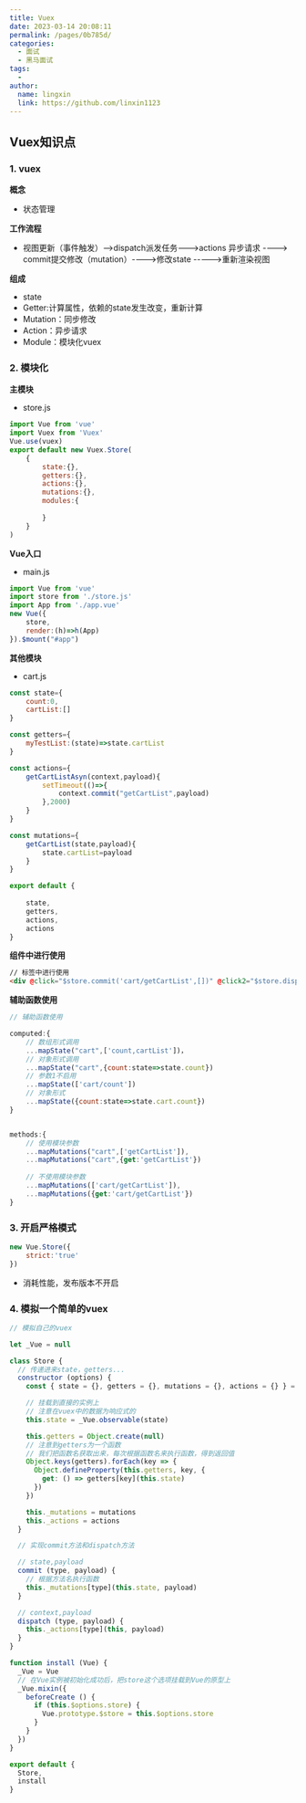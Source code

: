 ```yaml
---
title: Vuex
date: 2023-03-14 20:08:11
permalink: /pages/0b785d/
categories:
  - 面试
  - 黑马面试
tags:
  - 
author: 
  name: lingxin
  link: https://github.com/linxin1123
---
```

## Vuex知识点

### 1. vuex

**概念**

- 状态管理

**工作流程**

- 视图更新（事件触发）-->dispatch派发任务--->actions 异步请求 ----> commit提交修改（mutation）---->修改state ----->重新渲染视图

**组成**

- state
- Getter:计算属性，依赖的state发生改变，重新计算
- Mutation：同步修改
- Action：异步请求
- Module：模块化vuex



### 2. 模块化

**主模块**

- store.js

```js
import Vue from 'vue'
import Vuex from 'Vuex'
Vue.use(vuex)
export default new Vuex.Store(
	{
    	state:{},
        getters:{},
        actions:{},
        mutations:{},
        modules:{
            
        }
    }
)
```



**Vue入口**

- main.js

```js
import Vue from 'vue'
import store from './store.js'
import App from './app.vue'
new Vue({
    store,
    render:(h)=>h(App)
}).$mount("#app")
```



**其他模块**

- cart.js

```js
const state={
    count:0,
    cartList:[]
}

const getters={
    myTestList:(state)=>state.cartList
}

const actions={
    getCartListAsyn(context,payload){
        setTimeout(()=>{
            context.commit("getCartList",payload)
        },2000)
    }
}

const mutations={
    getCartList(state,payload){
        state.cartList=payload
    }
}

export default {
    
    state,
    getters,
    actions,
    actions
}
```



**组件中进行使用**

```html
// 标签中进行使用
<div @click="$store.commit('cart/getCartList',[])" @click2="$store.dispatch('cart/getCartListAysn',[])">{{$store.state["cart/cartList"]}}</div>

```

**辅助函数使用**

```js
// 辅助函数使用

computed:{
	// 数组形式调用
	...mapState("cart",['count,cartList'])，
	// 对象形式调用
	...mapState("cart",{count:state=>state.count})
	// 参数1不启用
	...mapState(['cart/count'])
	// 对象形式
	...mapState({count:state=>state.cart.count})
}


methods:{
    // 使用模块参数
    ...mapMutations("cart",['getCartList']),
    ...mapMutations("cart",{get:'getCartList'})    
	
    // 不使用模块参数
    ...mapMutations(['cart/getCartList']),
    ...mapMutations({get:'cart/getCartList'})    
}
```



### 3. 开启严格模式

```js
new Vue.Store({
    strict:'true'
})
```

- 消耗性能，发布版本不开启





### 4.  模拟一个简单的vuex

```js
// 模拟自己的vuex

let _Vue = null

class Store {
  // 传递进来state，getters...
  constructor (options) {
    const { state = {}, getters = {}, mutations = {}, actions = {} } = options

    // 挂载到直接的实例上
    // 注意在vuex中的数据为响应式的
    this.state = _Vue.observable(state)

    this.getters = Object.create(null)
    // 注意到getters为一个函数
    // 我们把函数名获取出来，每次根据函数名来执行函数，得到返回值
    Object.keys(getters).forEach(key => {
      Object.defineProperty(this.getters, key, {
        get: () => getters[key](this.state)
      })
    })

    this._mutations = mutations
    this._actions = actions
  }

  // 实现commit方法和dispatch方法

  // state,payload
  commit (type, payload) {
    // 根据方法名执行函数
    this._mutations[type](this.state, payload)
  }

  // context,payload
  dispatch (type, payload) {
    this._actions[type](this, payload)
  }
}

function install (Vue) {
  _Vue = Vue
  // 在Vue实例被初始化成功后，把store这个选项挂载到Vue的原型上
  _Vue.mixin({
    beforeCreate () {
      if (this.$options.store) {
        Vue.prototype.$store = this.$options.store
      }
    }
  })
}

export default {
  Store,
  install
}

```

